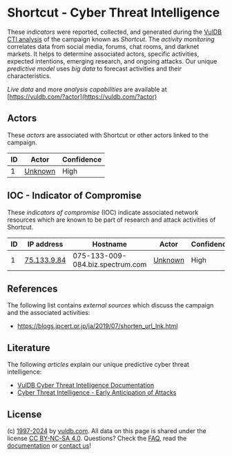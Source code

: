 # Shortcut - Cyber Threat Intelligence

These _indicators_ were reported, collected, and generated during the [VulDB CTI analysis](https://vuldb.com/?kb.cti) of the campaign known as _Shortcut_. The _activity monitoring_ correlates data from social media, forums, chat rooms, and darknet markets. It helps to determine associated actors, specific activities, expected intentions, emerging research, and ongoing attacks. Our unique _predictive model_ uses _big data_ to forecast activities and their characteristics.

_Live data_ and more _analysis capabilities_ are available at [https://vuldb.com/?actor](https://vuldb.com/?actor)

## Actors

These _actors_ are associated with Shortcut or other actors linked to the campaign.

ID | Actor | Confidence
-- | ----- | ----------
1 | [Unknown](https://vuldb.com/?actor.unknown) | High

## IOC - Indicator of Compromise

These _indicators of compromise_ (IOC) indicate associated network resources which are known to be part of research and attack activities of Shortcut.

ID | IP address | Hostname | Actor | Confidence
-- | ---------- | -------- | ----- | ----------
1 | [75.133.9.84](https://vuldb.com/?ip.75.133.9.84) | 075-133-009-084.biz.spectrum.com | [Unknown](https://vuldb.com/?actor.unknown) | High

## References

The following list contains _external sources_ which discuss the campaign and the associated activities:

* https://blogs.jpcert.or.jp/ja/2019/07/shorten_url_lnk.html

## Literature

The following _articles_ explain our unique predictive cyber threat intelligence:

* [VulDB Cyber Threat Intelligence Documentation](https://vuldb.com/?kb.cti)
* [Cyber Threat Intelligence - Early Anticipation of Attacks](https://www.scip.ch/en/?labs.20201022)

## License

(c) [1997-2024](https://vuldb.com/?kb.changelog) by [vuldb.com](https://vuldb.com/?kb.about). All data on this page is shared under the license [CC BY-NC-SA 4.0](https://creativecommons.org/licenses/by-nc-sa/4.0/). Questions? Check the [FAQ](https://vuldb.com/?kb.faq), read the [documentation](https://vuldb.com/?kb) or [contact us](https://vuldb.com/?contact)!

